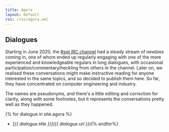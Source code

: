 ```yaml
---
title: Agora
layout: default
rss: /rss/agora.xml
---
```


Dialogues
---------

Starting in June 2020, the [#sqt IRC channel](/irc.html) had a steady stream of
newbies coming in, one of whom ended up regularly engaging with one of the more
experienced and knowledgeable regulars in long dialogues, with occasional
participation/commentary/heckling from others in the channel.  Later on, we
realised these conversations might make instructive reading for anyone
interested in the same topics, and so decided to publish them here.  So far,
they have concentrated on computer engineering and industry.

The names are pseudonyms, and there's a little editing and correction for
clarity, along with some footnotes, but it represents the conversations pretty
well as they happened.

{% for dialogue in site.agora %}
* *[{{ dialogue.title }}]({{ dialogue.url }})*{% endfor%}
